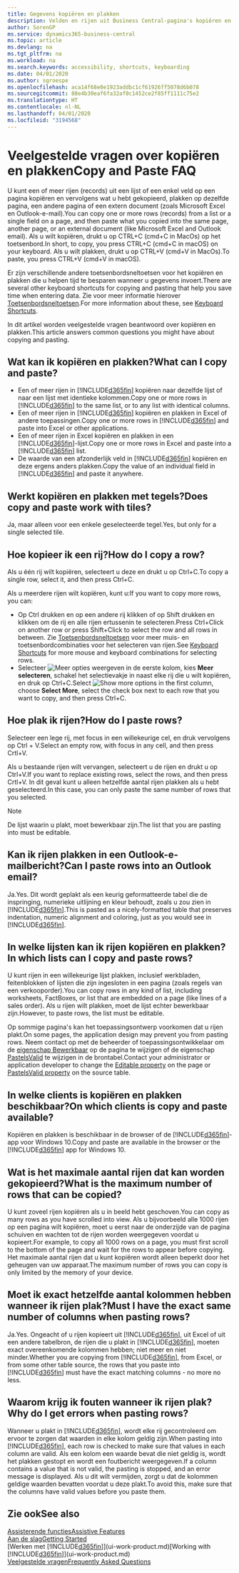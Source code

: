 ```yaml
---
title: Gegevens kopiëren en plakken
description: Velden en rijen uit Business Central-pagina's kopiëren en ergens anders plakken.
author: SorenGP
ms.service: dynamics365-business-central
ms.topic: article
ms.devlang: na
ms.tgt_pltfrm: na
ms.workload: na
ms.search.keywords: accessibility, shortcuts, keyboarding
ms.date: 04/01/2020
ms.author: sgroespe
ms.openlocfilehash: aca14f68e0e1923addbc1cf61926ff5078d6b078
ms.sourcegitcommit: 88e4b30eaf6fa32af0c1452ce2f85ff1111c75e2
ms.translationtype: HT
ms.contentlocale: nl-NL
ms.lasthandoff: 04/01/2020
ms.locfileid: "3194568"
---
```

# <a name="copy-and-paste-faq"></a><span data-ttu-id="709b2-103">Veelgestelde vragen over kopiëren en plakken</span><span class="sxs-lookup"><span data-stu-id="709b2-103">Copy and Paste FAQ</span></span>
<span data-ttu-id="709b2-104">U kunt een of meer rijen (records) uit een lijst of een enkel veld op een pagina kopiëren en vervolgens wat u hebt gekopieerd, plakken op dezelfde pagina, een andere pagina of een extern document (zoals Microsoft Excel en Outlook-e-mail).</span><span class="sxs-lookup"><span data-stu-id="709b2-104">You can copy one or more rows (records) from a list or a single field on a page, and then paste what you copied into the same page, another page, or an external document (like Microsoft Excel and Outlook email).</span></span> <span data-ttu-id="709b2-105">Als u wilt kopiëren, drukt u op CTRL+C (cmd+C in MacOs) op het toetsenbord.</span><span class="sxs-lookup"><span data-stu-id="709b2-105">In short, to copy, you press CTRL+C (cmd+C in macOS) on your keyboard.</span></span> <span data-ttu-id="709b2-106">Als u wilt plakken, drukt u op CTRL+V (cmd+V in MacOs).</span><span class="sxs-lookup"><span data-stu-id="709b2-106">To paste, you press CTRL+V (cmd+V in macOS).</span></span>

<span data-ttu-id="709b2-107">Er zijn verschillende andere toetsenbordsneltoetsen voor het kopiëren en plakken die u helpen tijd te besparen wanneer u gegevens invoert.</span><span class="sxs-lookup"><span data-stu-id="709b2-107">There are several other keyboard shortcuts for copying and pasting that help you save time when entering data.</span></span> <span data-ttu-id="709b2-108">Zie voor meer informatie hierover [Toetsenbordsneltoetsen](keyboard-shortcuts.md#CopyRows).</span><span class="sxs-lookup"><span data-stu-id="709b2-108">For more information about these, see [Keyboard Shortcuts](keyboard-shortcuts.md#CopyRows).</span></span>

<span data-ttu-id="709b2-109">In dit artikel worden veelgestelde vragen beantwoord over kopiëren en plakken.</span><span class="sxs-lookup"><span data-stu-id="709b2-109">This article answers common questions you might have about copying and pasting.</span></span>  

## <a name="what-can-i-copy-and-paste"></a><span data-ttu-id="709b2-110">Wat kan ik kopiëren en plakken?</span><span class="sxs-lookup"><span data-stu-id="709b2-110">What can I copy and paste?</span></span>
- <span data-ttu-id="709b2-111">Een of meer rijen in [!INCLUDE[d365fin](includes/d365fin_md.md)] kopiëren naar dezelfde lijst of naar een lijst met identieke kolommen.</span><span class="sxs-lookup"><span data-stu-id="709b2-111">Copy one or more rows in [!INCLUDE[d365fin](includes/d365fin_md.md)] to the same list, or to any list with identical columns.</span></span>
- <span data-ttu-id="709b2-112">Een of meer rijen in [!INCLUDE[d365fin](includes/d365fin_md.md)] kopiëren en plakken in Excel of andere toepassingen.</span><span class="sxs-lookup"><span data-stu-id="709b2-112">Copy one or more rows in [!INCLUDE[d365fin](includes/d365fin_md.md)] and paste into Excel or other applications.</span></span>
- <span data-ttu-id="709b2-113">Een of meer rijen in Excel kopiëren en plakken in een [!INCLUDE[d365fin](includes/d365fin_md.md)]-lijst.</span><span class="sxs-lookup"><span data-stu-id="709b2-113">Copy one or more rows in Excel and paste into a [!INCLUDE[d365fin](includes/d365fin_md.md)] list.</span></span>
- <span data-ttu-id="709b2-114">De waarde van een afzonderlijk veld in [!INCLUDE[d365fin](includes/d365fin_md.md)] kopiëren en deze ergens anders plakken.</span><span class="sxs-lookup"><span data-stu-id="709b2-114">Copy the value of an individual field in [!INCLUDE[d365fin](includes/d365fin_md.md)] and paste it anywhere.</span></span>

## <a name="does-copy-and-paste-work-with-tiles"></a><span data-ttu-id="709b2-115">Werkt kopiëren en plakken met tegels?</span><span class="sxs-lookup"><span data-stu-id="709b2-115">Does copy and paste work with tiles?</span></span>
<span data-ttu-id="709b2-116">Ja, maar alleen voor een enkele geselecteerde tegel.</span><span class="sxs-lookup"><span data-stu-id="709b2-116">Yes, but only for a single selected tile.</span></span>

## <a name="how-do-i-copy-a-row"></a><span data-ttu-id="709b2-117">Hoe kopieer ik een rij?</span><span class="sxs-lookup"><span data-stu-id="709b2-117">How do I copy a row?</span></span>
<span data-ttu-id="709b2-118">Als u één rij wilt kopiëren, selecteert u deze en drukt u op Ctrl+C.</span><span class="sxs-lookup"><span data-stu-id="709b2-118">To copy a single row, select it, and then press Ctrl+C.</span></span>

<span data-ttu-id="709b2-119">Als u meerdere rijen wilt kopiëren, kunt u:</span><span class="sxs-lookup"><span data-stu-id="709b2-119">If you want to copy more rows, you can:</span></span>
- <span data-ttu-id="709b2-120">Op Ctrl drukken en op een andere rij klikken of op Shift drukken en klikken om de rij en alle rijen ertussenin te selecteren.</span><span class="sxs-lookup"><span data-stu-id="709b2-120">Press Ctrl+Click on another row or press Shift+Click to select the row and all rows in between.</span></span> <span data-ttu-id="709b2-121">Zie [Toetsenbordsneltoetsen](keyboard-shortcuts.md#CopyRows) voor meer muis- en toetsenbordcombinaties voor het selecteren van rijen.</span><span class="sxs-lookup"><span data-stu-id="709b2-121">See [Keyboard Shortcuts](keyboard-shortcuts.md#CopyRows) for more mouse and keyboard combinations for selecting rows.</span></span>
- <span data-ttu-id="709b2-122">Selecteer ![Meer opties weergeven](media/show-more-options-icon.png "Pictogram Meer opties weergeven") in de eerste kolom, kies **Meer selecteren**, schakel het selectievakje in naast elke rij die u wilt kopiëren, en druk op Ctrl+C.</span><span class="sxs-lookup"><span data-stu-id="709b2-122">Select ![Show more options](media/show-more-options-icon.png "Show more options icon") in the first column, choose **Select More**, select the check box next to each row that you want to copy, and then press Ctrl+C.</span></span>

## <a name="how-do-i-paste-rows"></a><span data-ttu-id="709b2-123">Hoe plak ik rijen?</span><span class="sxs-lookup"><span data-stu-id="709b2-123">How do I paste rows?</span></span>
<span data-ttu-id="709b2-124">Selecteer een lege rij, met focus in een willekeurige cel, en druk vervolgens op Ctrl + V.</span><span class="sxs-lookup"><span data-stu-id="709b2-124">Select an empty row, with focus in any cell, and then press Crtl+V.</span></span>

<span data-ttu-id="709b2-125">Als u bestaande rijen wilt vervangen, selecteert u de rijen en drukt u op Ctrl+V.</span><span class="sxs-lookup"><span data-stu-id="709b2-125">If you want to replace existing rows, select the rows, and then press Crtl+V.</span></span> <span data-ttu-id="709b2-126">In dit geval kunt u alleen hetzelfde aantal rijen plakken als u hebt geselecteerd.</span><span class="sxs-lookup"><span data-stu-id="709b2-126">In this case, you can only paste the same number of rows that you selected.</span></span>

> [!NOTE]
> <span data-ttu-id="709b2-127">De lijst waarin u plakt, moet bewerkbaar zijn.</span><span class="sxs-lookup"><span data-stu-id="709b2-127">The list that you are pasting into must be editable.</span></span>

<!-- Rows are pasted directly where your cursor is located. If you paste into an empty line, any existing subsequent lines will be moved after the pasted lines. If you paste into an existing line or lines, this will be overwritten.-->

## <a name="can-i-paste-rows-into-an-outlook-email"></a><span data-ttu-id="709b2-128">Kan ik rijen plakken in een Outlook-e-mailbericht?</span><span class="sxs-lookup"><span data-stu-id="709b2-128">Can I paste rows into an Outlook email?</span></span>
<span data-ttu-id="709b2-129">Ja.</span><span class="sxs-lookup"><span data-stu-id="709b2-129">Yes.</span></span> <span data-ttu-id="709b2-130">Dit wordt geplakt als een keurig geformatteerde tabel die de inspringing, numerieke uitlijning en kleur behoudt, zoals u zou zien in [!INCLUDE[d365fin](includes/d365fin_md.md)].</span><span class="sxs-lookup"><span data-stu-id="709b2-130">This is pasted as a nicely-formatted table that preserves indentation, numeric alignment and coloring, just as you would see in [!INCLUDE[d365fin](includes/d365fin_md.md)].</span></span>

## <a name="in-which-lists-can-i-copy-and-paste-rows"></a><span data-ttu-id="709b2-131">In welke lijsten kan ik rijen kopiëren en plakken?</span><span class="sxs-lookup"><span data-stu-id="709b2-131">In which lists can I copy and paste rows?</span></span>
<span data-ttu-id="709b2-132">U kunt rijen in een willekeurige lijst plakken, inclusief werkbladen, feitenblokken of lijsten die zijn ingesloten in een pagina (zoals regels van een verkooporder).</span><span class="sxs-lookup"><span data-stu-id="709b2-132">You can copy rows in any kind of list, including worksheets, FactBoxes, or list that are embedded on a page (like lines of a sales order).</span></span> <span data-ttu-id="709b2-133">Als u rijen wilt plakken, moet de lijst echter bewerkbaar zijn.</span><span class="sxs-lookup"><span data-stu-id="709b2-133">However, to paste rows, the list must be editable.</span></span>

<span data-ttu-id="709b2-134">Op sommige pagina's kan het toepassingsontwerp voorkomen dat u rijen plakt.</span><span class="sxs-lookup"><span data-stu-id="709b2-134">On some pages, the application design may prevent you from pasting rows.</span></span> <span data-ttu-id="709b2-135">Neem contact op met de beheerder of toepassingsontwikkelaar om de [eigenschap Bewerkbaar](/dynamics365/business-central/dev-itpro/developer/properties/devenv-editable-property) op de pagina te wijzigen of de eigenschap [PasteIsValid](/dynamics365/business-central/dev-itpro/developer/properties/devenv-pasteisvalid-property) te wijzigen in de brontabel.</span><span class="sxs-lookup"><span data-stu-id="709b2-135">Contact your administrator or application developer to change the [Editable property](/dynamics365/business-central/dev-itpro/developer/properties/devenv-editable-property) on the page or [PasteIsValid property](/dynamics365/business-central/dev-itpro/developer/properties/devenv-pasteisvalid-property) on the source table.</span></span>

## <a name="on-which-clients-is-copy-and-paste-available"></a><span data-ttu-id="709b2-136">In welke clients is kopiëren en plakken beschikbaar?</span><span class="sxs-lookup"><span data-stu-id="709b2-136">On which clients is copy and paste available?</span></span>
<span data-ttu-id="709b2-137">Kopiëren en plakken is beschikbaar in de browser of de [!INCLUDE[d365fin](includes/d365fin_md.md)]-app voor Windows 10.</span><span class="sxs-lookup"><span data-stu-id="709b2-137">Copy and paste are available in the browser or the [!INCLUDE[d365fin](includes/d365fin_md.md)] app for Windows 10.</span></span>

## <a name="what-is-the-maximum-number-of-rows-that-can-be-copied"></a><span data-ttu-id="709b2-138">Wat is het maximale aantal rijen dat kan worden gekopieerd?</span><span class="sxs-lookup"><span data-stu-id="709b2-138">What is the maximum number of rows that can be copied?</span></span>
<span data-ttu-id="709b2-139">U kunt zoveel rijen kopiëren als u in beeld hebt geschoven.</span><span class="sxs-lookup"><span data-stu-id="709b2-139">You can copy as many rows as you have scrolled into view.</span></span> <span data-ttu-id="709b2-140">Als u bijvoorbeeld alle 1000 rijen op een pagina wilt kopiëren, moet u eerst naar de onderzijde van de pagina schuiven en wachten tot de rijen worden weergegeven voordat u kopieert.</span><span class="sxs-lookup"><span data-stu-id="709b2-140">For example, to copy all 1000 rows on a page, you must first scroll to the bottom of the page and wait for the rows to appear before copying.</span></span> <span data-ttu-id="709b2-141">Het maximale aantal rijen dat u kunt kopiëren wordt alleen beperkt door het geheugen van uw apparaat.</span><span class="sxs-lookup"><span data-stu-id="709b2-141">The maximum number of rows you can copy is only limited by the memory of your device.</span></span>

## <a name="must-i-have-the-exact-same-number-of-columns-when-pasting-rows"></a><span data-ttu-id="709b2-142">Moet ik exact hetzelfde aantal kolommen hebben wanneer ik rijen plak?</span><span class="sxs-lookup"><span data-stu-id="709b2-142">Must I have the exact same number of columns when pasting rows?</span></span>
<span data-ttu-id="709b2-143">Ja.</span><span class="sxs-lookup"><span data-stu-id="709b2-143">Yes.</span></span> <span data-ttu-id="709b2-144">Ongeacht of u rijen kopieert uit [!INCLUDE[d365fin](includes/d365fin_md.md)], uit Excel of uit een andere tabelbron, de rijen die u plakt in [!INCLUDE[d365fin](includes/d365fin_md.md)], moeten exact overeenkomende kolommen hebben; niet meer en niet minder.</span><span class="sxs-lookup"><span data-stu-id="709b2-144">Whether you are copying from [!INCLUDE[d365fin](includes/d365fin_md.md)], from Excel, or from some other table source, the rows that you paste into [!INCLUDE[d365fin](includes/d365fin_md.md)] must have the exact matching columns - no more no less.</span></span>

## <a name="why-do-i-get-errors-when-pasting-rows"></a><span data-ttu-id="709b2-145">Waarom krijg ik fouten wanneer ik rijen plak?</span><span class="sxs-lookup"><span data-stu-id="709b2-145">Why do I get errors when pasting rows?</span></span>
<span data-ttu-id="709b2-146">Wanneer u plakt in [!INCLUDE[d365fin](includes/d365fin_md.md)], wordt elke rij gecontroleerd om ervoor te zorgen dat waarden in elke kolom geldig zijn.</span><span class="sxs-lookup"><span data-stu-id="709b2-146">When pasting into [!INCLUDE[d365fin](includes/d365fin_md.md)], each row is checked to make sure that values in each column are valid.</span></span> <span data-ttu-id="709b2-147">Als een kolom een waarde bevat die niet geldig is, wordt het plakken gestopt en wordt een foutbericht weergegeven.</span><span class="sxs-lookup"><span data-stu-id="709b2-147">If a column contains a value that is not valid, the pasting is stopped, and an error message is displayed.</span></span> <span data-ttu-id="709b2-148">Als u dit wilt vermijden, zorgt u dat de kolommen geldige waarden bevatten voordat u deze plakt.</span><span class="sxs-lookup"><span data-stu-id="709b2-148">To avoid this, make sure that the columns have valid values before you paste them.</span></span>


## <a name="see-also"></a><span data-ttu-id="709b2-149">Zie ook</span><span class="sxs-lookup"><span data-stu-id="709b2-149">See also</span></span>
[<span data-ttu-id="709b2-150">Assisterende functies</span><span class="sxs-lookup"><span data-stu-id="709b2-150">Assistive Features</span></span>](ui-accessibility.md)  
[<span data-ttu-id="709b2-151">Aan de slag</span><span class="sxs-lookup"><span data-stu-id="709b2-151">Getting Started</span></span>](product-get-started.md)  
<span data-ttu-id="709b2-152">[Werken met [!INCLUDE[d365fin](includes/d365fin_md.md)]](ui-work-product.md)</span><span class="sxs-lookup"><span data-stu-id="709b2-152">[Working with [!INCLUDE[d365fin](includes/d365fin_md.md)]](ui-work-product.md)</span></span>  
[<span data-ttu-id="709b2-153">Veelgestelde vragen</span><span class="sxs-lookup"><span data-stu-id="709b2-153">Frequently Asked Questions</span></span>](across-faq.md)  
